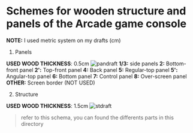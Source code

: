 # Schemes for wooden structure and panels of the Arcade game console

**NOTE:** I used metric system on my drafts (cm)

1. Panels

**USED WOOD THICKNESS**: 0.5cm
![pandraft](https://user-images.githubusercontent.com/32856358/39098266-424939d4-4668-11e8-80df-7b3ae34d18d9.png)
**1/3:** side panels
**2:** Bottom-front panel
**2':** Top-front panel
**4:** Back panel
**5:** Regular-top panel
**5':** Angular-top panel
**6:** Bottom panel
**7:** Control panel
**8:** Over-screen panel
**OTHER:** Screen border (NOT USED)

2. Structure

**USED WOOD THICKNESS**: 1.5cm
![stdraft](https://github.com/fherbine/ISN_2017-06/blob/master/game_console_design/Struct_draft.jpeg?raw=true)
> refer to this schema, you can found the differents parts in this directory
